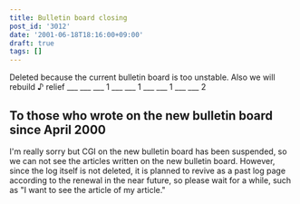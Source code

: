 ```yaml
---
title: Bulletin board closing
post_id: '3012'
date: '2001-06-18T18:16:00+09:00'
draft: true
tags: []
---
```


Deleted because the current bulletin board is too unstable. Also we will rebuild ♪ relief ___ ___ ___ 1 ___ ___ 1 ___ ___ 1 ___ ___ 2

## To those who wrote on the new bulletin board since April 2000

I'm really sorry but CGI on the new bulletin board has been suspended, so we can not see the articles written on the new bulletin board. However, since the log itself is not deleted, it is planned to revive as a past log page according to the renewal in the near future, so please wait for a while, such as "I want to see the article of my article."
